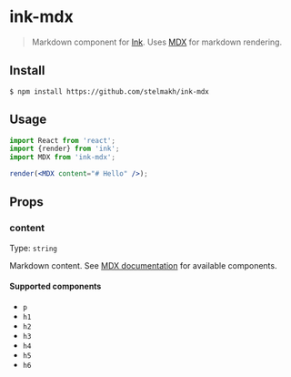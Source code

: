 # ink-mdx

> Markdown component for [Ink](https://github.com/vadimdemedes/ink). Uses [MDX](https://mdxjs.com/) for markdown rendering.

## Install

```
$ npm install https://github.com/stelmakh/ink-mdx
```

## Usage

```jsx
import React from 'react';
import {render} from 'ink';
import MDX from 'ink-mdx';

render(<MDX content="# Hello" />);
```

## Props

### content

Type: `string`<br>

Markdown content. See [MDX documentation](https://mdxjs.com/table-of-components) for available components.

#### Supported components

- `p`
- `h1`
- `h2`
- `h3`
- `h4`
- `h5`
- `h6`
